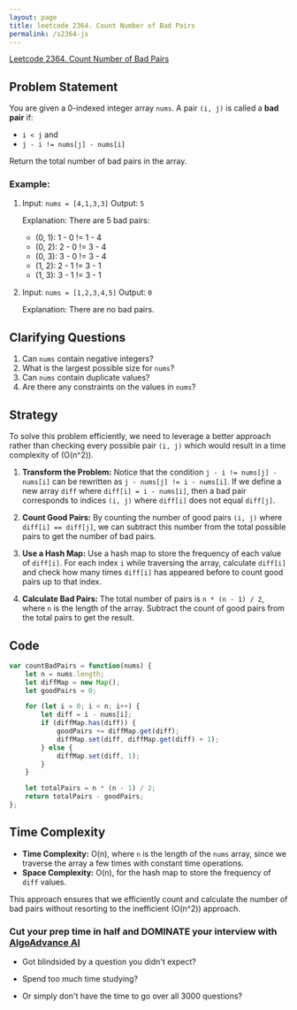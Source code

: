```yaml
---
layout: page
title: leetcode 2364. Count Number of Bad Pairs
permalink: /s2364-js
---
```

[Leetcode 2364. Count Number of Bad Pairs](https://algoadvance.github.io/algoadvance/l2364)
## Problem Statement

You are given a 0-indexed integer array `nums`. A pair `(i, j)` is called a **bad pair** if:

- `i < j` and
- `j - i != nums[j] - nums[i]`

Return the total number of bad pairs in the array.

### Example:
1. Input: `nums = [4,1,3,3]`
   Output: `5`
   
   Explanation:
   There are 5 bad pairs:
   - (0, 1): 1 - 0 != 1 - 4
   - (0, 2): 2 - 0 != 3 - 4
   - (0, 3): 3 - 0 != 3 - 4
   - (1, 2): 2 - 1 != 3 - 1
   - (1, 3): 3 - 1 != 3 - 1

2. Input: `nums = [1,2,3,4,5]`
   Output: `0`
   
   Explanation:
   There are no bad pairs.

## Clarifying Questions
1. Can `nums` contain negative integers?
2. What is the largest possible size for `nums`?
3. Can `nums` contain duplicate values?
4. Are there any constraints on the values in `nums`?

## Strategy

To solve this problem efficiently, we need to leverage a better approach rather than checking every possible pair `(i, j)` which would result in a time complexity of \(O(n^2)\).

1. **Transform the Problem:** Notice that the condition `j - i != nums[j] - nums[i]` can be rewritten as `j - nums[j] != i - nums[i]`. If we define a new array `diff` where `diff[i] = i - nums[i]`, then a bad pair corresponds to indices `(i, j)` where `diff[i]` does not equal `diff[j]`.
  
2. **Count Good Pairs:** By counting the number of good pairs `(i, j)` where `diff[i] == diff[j]`, we can subtract this number from the total possible pairs to get the number of bad pairs.

3. **Use a Hash Map:** Use a hash map to store the frequency of each value of `diff[i]`. For each index `i` while traversing the array, calculate `diff[i]` and check how many times `diff[i]` has appeared before to count good pairs up to that index.

4. **Calculate Bad Pairs:** The total number of pairs is `n * (n - 1) / 2`, where `n` is the length of the array. Subtract the count of good pairs from the total pairs to get the result.

## Code

```javascript
var countBadPairs = function(nums) {
    let n = nums.length;
    let diffMap = new Map();
    let goodPairs = 0;

    for (let i = 0; i < n; i++) {
        let diff = i - nums[i];
        if (diffMap.has(diff)) {
            goodPairs += diffMap.get(diff);
            diffMap.set(diff, diffMap.get(diff) + 1);
        } else {
            diffMap.set(diff, 1);
        }
    }

    let totalPairs = n * (n - 1) / 2;
    return totalPairs - goodPairs;
};
```

## Time Complexity

- **Time Complexity:** O(n), where `n` is the length of the `nums` array, since we traverse the array a few times with constant time operations.
- **Space Complexity:** O(n), for the hash map to store the frequency of `diff` values.

This approach ensures that we efficiently count and calculate the number of bad pairs without resorting to the inefficient \(O(n^2)\) approach.


### Cut your prep time in half and DOMINATE your interview with [AlgoAdvance AI](https://algoAdvance.com)

- Got blindsided by a question you didn't expect?

- Spend too much time studying?

- Or simply don't have the time to go over all 3000 questions?

